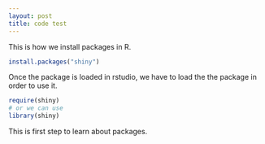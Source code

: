 ```yaml
---
layout: post
title: code test
---
```


This is how we install packages in R.

```r
install.packages("shiny")
```

Once the package is loaded in rstudio, we have to load the the package in order to use it.

```r
require(shiny)
# or we can use
library(shiny)
```

This is first step to learn about packages.
